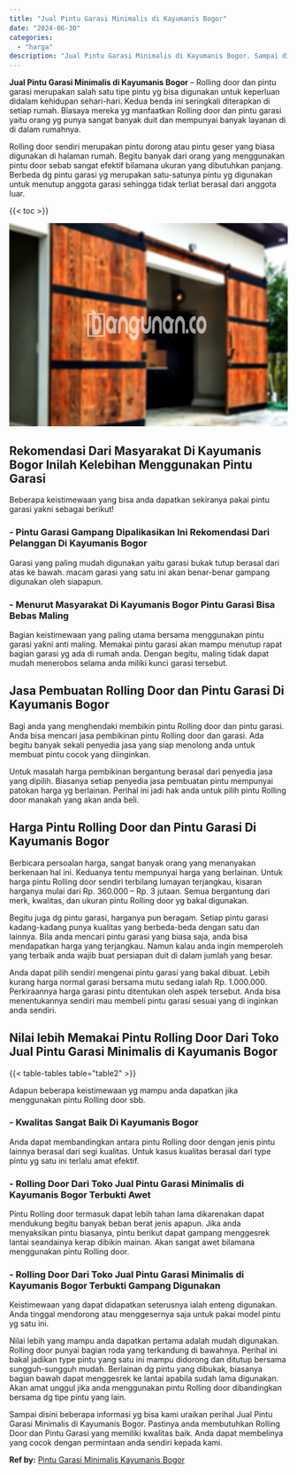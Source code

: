 ```yaml
---
title: "Jual Pintu Garasi Minimalis di Kayumanis Bogor"
date: "2024-06-30"
categories: 
  - "harga"
description: "Jual Pintu Garasi Minimalis di Kayumanis Bogor. Sampai disini beberapa informasi yg bisa kami uraikan perihal Jual Pintu Garasi Minimalis di Kayumanis Bogor...."
---
```


**Jual Pintu Garasi Minimalis di Kayumanis Bogor** – Rolling door dan pintu garasi merupakan salah satu tipe pintu yg bisa digunakan untuk keperluan didalam kehidupan sehari-hari. Kedua benda ini seringkali diterapkan di setiap rumah. Biasaya mereka yg manfaatkan Rolling door dan pintu garasi yaitu orang yg punya sangat banyak duit dan mempunyai banyak layanan di di dalam rumahnya.

Rolling door sendiri merupakan pintu dorong atau pintu geser yang biasa digunakan di halaman rumah. Begitu banyak dari orang yang menggunakan pintu door sebab sangat efektif bilamana ukuran yang dibutuhkan panjang. Berbeda dg pintu garasi yg merupakan satu-satunya pintu yg digunakan untuk menutup anggota garasi sehingga tidak terliat berasal dari anggota luar.

{{< toc >}}

![Jual Pintu Garasi Minimalis di Kayumanis Bogor](/images/pintu-garasi-10.png)

## Rekomendasi Dari Masyarakat Di Kayumanis Bogor Inilah Kelebihan Menggunakan Pintu Garasi

Beberapa keistimewaan yang bisa anda dapatkan sekiranya pakai pintu garasi yakni sebagai berikut!

### \- Pintu Garasi Gampang Dipalikasikan Ini Rekomendasi Dari Pelanggan Di Kayumanis Bogor

Garasi yang paling mudah digunakan yaitu garasi bukak tutup berasal dari atas ke bawah. macam garasi yang satu ini akan benar-benar gampang digunakan oleh siapapun.

### \- Menurut Masyarakat Di Kayumanis Bogor Pintu Garasi Bisa Bebas Maling

Bagian keistimewaan yang paling utama bersama menggunakan pintu garasi yakni anti maling. Memakai pintu garasi akan mampu menutup rapat bagian garasi yg ada di rumah anda. Dengan begitu, maling tidak dapat mudah menerobos selama anda miliki kunci garasi tersebut.

## Jasa Pembuatan Rolling Door dan Pintu Garasi Di Kayumanis Bogor

Bagi anda yang menghendaki membikin pintu Rolling door dan pintu garasi. Anda bisa mencari jasa pembikinan pintu Rolling door dan garasi. Ada begitu banyak sekali penyedia jasa yang siap menolong anda untuk membuat pintu cocok yang diinginkan.

Untuk masalah harga pembikinan bergantung berasal dari penyedia jasa yang dipilih. Biasanya setiap penyedia jasa pembuatan pintu mempunyai patokan harga yg berlainan. Perihal ini jadi hak anda untuk pilih pintu Rolling door manakah yang akan anda beli.

## Harga Pintu Rolling Door dan Pintu Garasi Di Kayumanis Bogor

Berbicara persoalan harga, sangat banyak orang yang menanyakan berkenaan hal ini. Keduanya tentu mempunyai harga yang berlainan. Untuk harga pintu Rolling door sendiri terbilang lumayan terjangkau, kisaran harganya mulai dari Rp. 360.000 – Rp. 3 jutaan. Semua bergantung dari merk, kwalitas, dan ukuran pintu Rolling door yg bakal digunakan.

Begitu juga dg pintu garasi, harganya pun beragam. Setiap pintu garasi kadang-kadang punya kualitas yang berbeda-beda dengan satu dan lainnya. Bila anda mencari pintu garasi yang biasa saja, anda bisa mendapatkan harga yang terjangkau. Namun kalau anda ingin memperoleh yang terbaik anda wajib buat persiapan duit di dalam jumlah yang besar.

Anda dapat pilih sendiri mengenai pintu garasi yang bakal dibuat. Lebih kurang harga normal garasi bersama mutu sedang ialah Rp. 1.000.000. Perkiraannya harga garasi pintu ditentukan oleh aspek tersebut. Anda bisa menentukannya sendiri mau membeli pintu garasi sesuai yang di inginkan anda sendiri.

## Nilai lebih Memakai Pintu Rolling Door Dari Toko Jual Pintu Garasi Minimalis di Kayumanis Bogor

{{< table-tables table="table2" >}}

Adapun beberapa keistimewaan yg mampu anda dapatkan jika menggunakan pintu Rolling door sbb.

### \- Kwalitas Sangat Baik Di Kayumanis Bogor

Anda dapat membandingkan antara pintu Rolling door dengan jenis pintu lainnya berasal dari segi kualitas. Untuk kasus kualitas berasal dari type pintu yg satu ini terlalu amat efektif.

### \- Rolling Door Dari Toko Jual Pintu Garasi Minimalis di Kayumanis Bogor Terbukti Awet

Pintu Rolling door termasuk dapat lebih tahan lama dikarenakan dapat mendukung begitu banyak beban berat jenis apapun. Jika anda menyaksikan pintu biasanya, pintu berikut dapat gampang menggesrek lantai seandainya kerap dibikin mainan. Akan sangat awet bilamana menggunakan pintu Rolling door.

### \- Rolling Door Dari Toko Jual Pintu Garasi Minimalis di Kayumanis Bogor Terbukti Gampang Digunakan

Keistimewaan yang dapat didapatkan seterusnya ialah enteng digunakan. Anda tinggal mendorong atau menggesernya saja untuk pakai model pintu yg satu ini.

Nilai lebih yang mampu anda dapatkan pertama adalah mudah digunakan. Rolling door punyai bagian roda yang terkandung di bawahnya. Perihal ini bakal jadikan type pintu yang satu ini mampu didorong dan ditutup bersama sungguh-sungguh mudah. Berlainan dg pintu yang dibukak, biasanya bagian bawah dapat menggesrek ke lantai apabila sudah lama digunakan. Akan amat unggul jika anda menggunakan pintu Rolling door dibandingkan bersama dg tipe pintu yang lain.

Sampai disini beberapa informasi yg bisa kami uraikan perihal Jual Pintu Garasi Minimalis di Kayumanis Bogor. Pastinya anda membutuhkan Rolling Door dan Pintu Garasi yang memiliki kwalitas baik. Anda dapat membelinya yang cocok dengan permintaan anda sendiri kepada kami.

**Ref by:** [Pintu Garasi Minimalis Kayumanis Bogor](https://id.wikipedia.org/wiki/Pintu)
